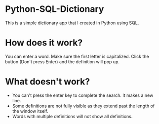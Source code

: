 # Python-SQL-Dictionary
This is a simple dictionary app that I created in Python using SQL. 

# How does it work?
You can enter a word. Make sure the first letter is capitalized. Click the button (Don't press Enter) and the definition will pop up.

# What doesn't work?
- You can't press the enter key to complete the search. It makes a new line.
- Some definitions are not fully visible as they extend past the length of the window itself.
- Words with multiple definitions will not show all definitions.
